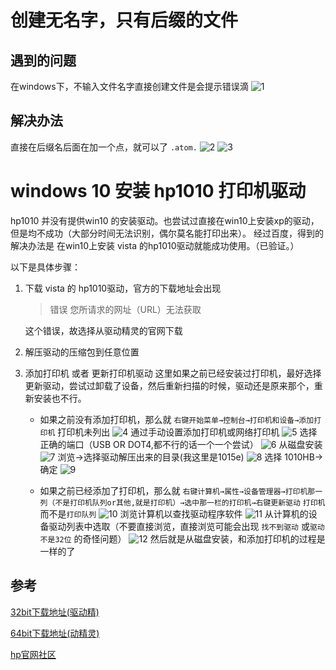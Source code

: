 # 创建无名字，只有后缀的文件

## 遇到的问题
在windows下，不输入文件名字直接创建文件是会提示错误滴
![1]

## 解决办法
直接在后缀名后面在加一个点，就可以了 `.atom.`
![2]
![3]

# windows 10 安装 hp1010 打印机驱动
hp1010 并没有提供win10 的安装驱动。也尝试过直接在win10上安装xp的驱动，但是均不成功（大部分时间无法识别，偶尔莫名能打印出来）。
经过百度，得到的解决办法是 在win10上安装 vista 的hp1010驱动就能成功使用。（已验证。）

以下是具体步骤：
1. 下载 vista 的 hp1010驱动，官方的下载地址会出现
    >错误
    >您所请求的网址（URL）无法获取

    这个错误，故选择从驱动精灵的官网下载

2. 解压驱动的压缩包到任意位置

3. 添加打印机 或者 更新打印机驱动
    这里如果之前已经安装过打印机，最好选择更新驱动，尝试过卸载了设备，然后重新扫描的时候，驱动还是原来那个，重新安装也不行。

    * 如果之前没有添加打印机，那么就 `右键开始菜单→控制台→打印机和设备→添加打印机`
        打印机未列出
        ![4]
        通过手动设置添加打印机或网络打印机
        ![5]
        选择正确的端口（USB OR DOT4,都不行的话一个一个尝试）
        ![6]
        从磁盘安装
        ![7]
        浏览→选择驱动解压出来的目录(我这里是1015e)
        ![8]
        选择 1010HB→确定
        ![9]

    * 如果之前已经添加了打印机，那么就 `右键计算机→属性→设备管理器→打印机那一列（不是打印机队列or其他,就是打印机）→选中那一栏的打印机→右键更新驱动`
        `打印机`而不是`打印队列`
        ![10]
        浏览计算机以查找驱动程序软件
        ![11]
        从计算机的设备驱动列表中选取（不要直接浏览，直接浏览可能会出现 `找不到驱动` 或`驱动不是32位` 的奇怪问题）
        ![12]
        然后就是从磁盘安装，和添加打印机的过程是一样的了

## 参考
[32bit下载地址(驱动精)](http://www.drivergenius.com/drv/hotdrivers/ht138.shtml)

[64bit下载地址(动精灵)](http://www.drivergenius.com/drv/hotdrivers/ht139.shtml)

[hp官网社区](http://h30471.www3.hp.com/t5/forums/forumtopicpage/board-id/Install/message-id/39729#M39729)

[12]:assets/windows-7d27a.png
[11]:assets/windows-7e0d4.png
[10]:assets/windows-8abff.png
[9]:assets/windows-9c259.png
[8]:assets/windows-5b2f8.png
[7]:assets/windows-06ad1.png
[6]:assets/windows-b25e3.png
[4]:assets/windows-6a4c1.png
[5]:assets/windows-327ef.png
[1]:assets/windows-f5ce1.png
[2]:assets/windows-04628.png
[3]:assets/windows-2c710.png
